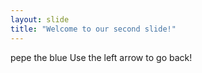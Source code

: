 ```yaml
---
layout: slide
title: "Welcome to our second slide!"
---
```

pepe the blue
Use the left arrow to go back!
